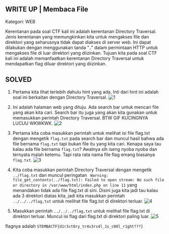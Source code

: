 WRITE UP | Membaca File
-------------------------------------
Kategori: WEB

Kerentanan pada soal CTF kali ini adalah kerentanan Directory Traversal. Jenis kerentanan yang memungkinkan kita untuk mengakses file dan direktori yang seharusnya tidak dapat diakses di server web. Ini dapat dilakukan dengan menggunakan tanda ".." dalam permintaan HTTP untuk mengakses file di luar direktori yang diizinkan. Tujuan kita pada soal CTF kali ini adalah memanfaatkan kerentanan Directory Traversal untuk mendapatkan flag diluar direktori yang diizinkan.

SOLVED
------------------------------
1. Pertama kita lihat terlebih dahulu hint yang ada. Inti dari hint ini adalah soal ini berkaitan dengan Directory Traversal.
![1](https://user-images.githubusercontent.com/113501500/213712573-86431de6-0a60-4a14-9a23-9a486a5296ba.png)

2. Ini adalah halaman web yang dituju. Ada search bar untuk mencari file yang akan kita cari. Search bar itu juga yang akan kita gunakan untuk memasukkan perintah Directory Traversal. BTW GIF KUCINGNYA LUCUU WKWKWK.
![2](https://user-images.githubusercontent.com/113501500/213712469-dabecaac-9608-4a42-9b17-f7a4c0c4e32f.png)

3. Pertama kita coba masukkan perintah untuk melihat isi file flag.txt dengan mengetik `flag.txt` pada search bar dan muncul hasil bahwa ada file bernama `flag.txt` tapi bukan file itu yang kita cari. Kenapa saya tau kalau ada file bernama `flag.txt`? Awalnya sih iseng nyoba nyoba dan ternyata malah ketemu. Tapi rata rata nama file flag emang biasanya `flag.txt`.
![3](https://user-images.githubusercontent.com/113501500/213712480-a715aeaa-d9bd-40d4-8e81-8bf78a10da6d.png)

4. Kita coba masukkan perintah Directory Traversal dengan mengetik `../flag.txt` dan muncul peringatan `
Warning: file_get_contents(../flag.txt): Failed to open stream: No such file or directory in /var/www/html/index.php on line 11` yang menandakan tidak ada file flag.txt di sini. Disini juga kita jadi tau kalau ada 3 direktori diatas kita, jadi kita masukkan perintah `../../../flag,txt` untuk melihat file flag.txt di direktori terluar.
![4](https://user-images.githubusercontent.com/113501500/213712491-d66b21d4-fadb-402a-83dd-22db07933805.png)

5. Masukkan perintah `../../../flag,txt` untuk melihat file flag.txt di direktori terluar. Muncul isi flag dari flag.txt di direktori paling luar.
![5](https://user-images.githubusercontent.com/113501500/213712607-5501289d-8584-4ae7-9307-5d6ff80834d9.png)

flagnya adalah `STEMBACTF{d1r3ct0ry_tr4v3rs4l_1s_c00l_r1ght???}`
